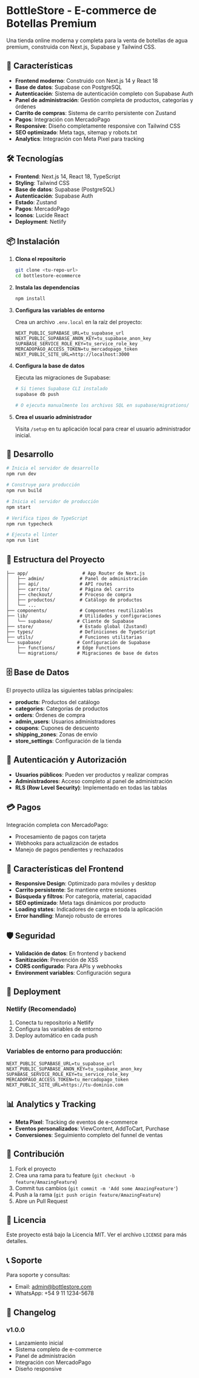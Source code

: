 # BottleStore - E-commerce de Botellas Premium

Una tienda online moderna y completa para la venta de botellas de agua premium, construida con Next.js, Supabase y Tailwind CSS.

## 🚀 Características

- **Frontend moderno**: Construido con Next.js 14 y React 18
- **Base de datos**: Supabase con PostgreSQL
- **Autenticación**: Sistema de autenticación completo con Supabase Auth
- **Panel de administración**: Gestión completa de productos, categorías y órdenes
- **Carrito de compras**: Sistema de carrito persistente con Zustand
- **Pagos**: Integración con MercadoPago
- **Responsive**: Diseño completamente responsive con Tailwind CSS
- **SEO optimizado**: Meta tags, sitemap y robots.txt
- **Analytics**: Integración con Meta Pixel para tracking

## 🛠️ Tecnologías

- **Frontend**: Next.js 14, React 18, TypeScript
- **Styling**: Tailwind CSS
- **Base de datos**: Supabase (PostgreSQL)
- **Autenticación**: Supabase Auth
- **Estado**: Zustand
- **Pagos**: MercadoPago
- **Iconos**: Lucide React
- **Deployment**: Netlify

## 📦 Instalación

1. **Clona el repositorio**
   ```bash
   git clone <tu-repo-url>
   cd bottlestore-ecommerce
   ```

2. **Instala las dependencias**
   ```bash
   npm install
   ```

3. **Configura las variables de entorno**
   
   Crea un archivo `.env.local` en la raíz del proyecto:
   ```env
   NEXT_PUBLIC_SUPABASE_URL=tu_supabase_url
   NEXT_PUBLIC_SUPABASE_ANON_KEY=tu_supabase_anon_key
   SUPABASE_SERVICE_ROLE_KEY=tu_service_role_key
   MERCADOPAGO_ACCESS_TOKEN=tu_mercadopago_token
   NEXT_PUBLIC_SITE_URL=http://localhost:3000
   ```

4. **Configura la base de datos**
   
   Ejecuta las migraciones de Supabase:
   ```bash
   # Si tienes Supabase CLI instalado
   supabase db push
   
   # O ejecuta manualmente los archivos SQL en supabase/migrations/
   ```

5. **Crea el usuario administrador**
   
   Visita `/setup` en tu aplicación local para crear el usuario administrador inicial.

## 🚀 Desarrollo

```bash
# Inicia el servidor de desarrollo
npm run dev

# Construye para producción
npm run build

# Inicia el servidor de producción
npm start

# Verifica tipos de TypeScript
npm run typecheck

# Ejecuta el linter
npm run lint
```

## 📁 Estructura del Proyecto

```
├── app/                    # App Router de Next.js
│   ├── admin/             # Panel de administración
│   ├── api/               # API routes
│   ├── carrito/           # Página del carrito
│   ├── checkout/          # Proceso de compra
│   ├── productos/         # Catálogo de productos
│   └── ...
├── components/            # Componentes reutilizables
├── lib/                   # Utilidades y configuraciones
│   └── supabase/         # Cliente de Supabase
├── store/                 # Estado global (Zustand)
├── types/                 # Definiciones de TypeScript
├── utils/                 # Funciones utilitarias
└── supabase/             # Configuración de Supabase
    ├── functions/        # Edge Functions
    └── migrations/       # Migraciones de base de datos
```

## 🗄️ Base de Datos

El proyecto utiliza las siguientes tablas principales:

- **products**: Productos del catálogo
- **categories**: Categorías de productos
- **orders**: Órdenes de compra
- **admin_users**: Usuarios administradores
- **coupons**: Cupones de descuento
- **shipping_zones**: Zonas de envío
- **store_settings**: Configuración de la tienda

## 🔐 Autenticación y Autorización

- **Usuarios públicos**: Pueden ver productos y realizar compras
- **Administradores**: Acceso completo al panel de administración
- **RLS (Row Level Security)**: Implementado en todas las tablas

## 💳 Pagos

Integración completa con MercadoPago:
- Procesamiento de pagos con tarjeta
- Webhooks para actualización de estados
- Manejo de pagos pendientes y rechazados

## 📱 Características del Frontend

- **Responsive Design**: Optimizado para móviles y desktop
- **Carrito persistente**: Se mantiene entre sesiones
- **Búsqueda y filtros**: Por categoría, material, capacidad
- **SEO optimizado**: Meta tags dinámicos por producto
- **Loading states**: Indicadores de carga en toda la aplicación
- **Error handling**: Manejo robusto de errores

## 🛡️ Seguridad

- **Validación de datos**: En frontend y backend
- **Sanitización**: Prevención de XSS
- **CORS configurado**: Para APIs y webhooks
- **Environment variables**: Configuración segura

## 🚀 Deployment

### Netlify (Recomendado)

1. Conecta tu repositorio a Netlify
2. Configura las variables de entorno
3. Deploy automático en cada push

### Variables de entorno para producción:
```env
NEXT_PUBLIC_SUPABASE_URL=tu_supabase_url
NEXT_PUBLIC_SUPABASE_ANON_KEY=tu_supabase_anon_key
SUPABASE_SERVICE_ROLE_KEY=tu_service_role_key
MERCADOPAGO_ACCESS_TOKEN=tu_mercadopago_token
NEXT_PUBLIC_SITE_URL=https://tu-dominio.com
```

## 📊 Analytics y Tracking

- **Meta Pixel**: Tracking de eventos de e-commerce
- **Eventos personalizados**: ViewContent, AddToCart, Purchase
- **Conversiones**: Seguimiento completo del funnel de ventas

## 🤝 Contribución

1. Fork el proyecto
2. Crea una rama para tu feature (`git checkout -b feature/AmazingFeature`)
3. Commit tus cambios (`git commit -m 'Add some AmazingFeature'`)
4. Push a la rama (`git push origin feature/AmazingFeature`)
5. Abre un Pull Request

## 📝 Licencia

Este proyecto está bajo la Licencia MIT. Ver el archivo `LICENSE` para más detalles.

## 📞 Soporte

Para soporte y consultas:
- Email: admin@bottlestore.com
- WhatsApp: +54 9 11 1234-5678

## 🔄 Changelog

### v1.0.0
- Lanzamiento inicial
- Sistema completo de e-commerce
- Panel de administración
- Integración con MercadoPago
- Diseño responsive